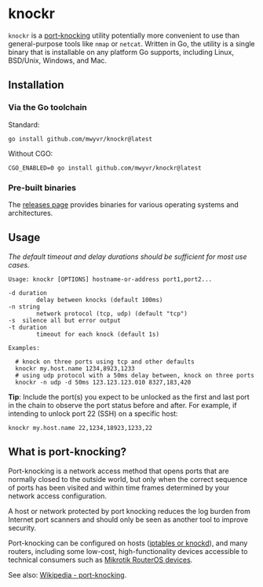 # knockr

`knockr` is a [port-knocking](https://en.wikipedia.org/wiki/Port_knocking)
utility potentially more convenient to use than general-purpose tools like
`nmap` or `netcat`. Written in Go, the utility is a single binary that is
installable on any platform Go supports, including Linux, BSD/Unix, Windows,
and Mac.

## Installation

### Via the Go toolchain

Standard:

    go install github.com/mwyvr/knockr@latest

Without CGO:

    CGO_ENABLED=0 go install github.com/mwyvr/knockr@latest

### Pre-built binaries

The [releases page](https://github.com/mwyvr/knockr/releases) provides binaries
for various operating systems and architectures.

## Usage

*The default timeout and delay durations should be sufficient for
most use cases.*

    Usage: knockr [OPTIONS] hostname-or-address port1,port2...

    -d duration
            delay between knocks (default 100ms)
    -n string
            network protocol (tcp, udp) (default "tcp")
    -s	silence all but error output
    -t duration
            timeout for each knock (default 1s)

    Examples:

      # knock on three ports using tcp and other defaults
      knockr my.host.name 1234,8923,1233
      # using udp protocol with a 50ms delay between, knock on three ports
      knockr -n udp -d 50ms 123.123.123.010 8327,183,420

**Tip**: Include the port(s) you expect to be unlocked as the first and last
port in the chain to observe the port status before and after. For example, if
intending to unlock port 22 (SSH) on a specific host:

    knockr my.host.name 22,1234,18923,1233,22

## What is port-knocking?

Port-knocking is a network access method that opens ports that are normally
closed to the outside world, but only when the correct sequence of ports
has been visited and within time frames determined by your network access
configuration.

A host or network protected by port knocking reduces the log burden from
Internet port scanners and should only be seen as another tool to improve
security.

Port-knocking can be configured on hosts ([iptables or
knockd](https://wiki.archlinux.org/title/Port_knocking)), and
many routers, including some low-cost, high-functionality devices
accessible to technical consumers such as [Mikrotik RouterOS
devices](https://help.mikrotik.com/docs/display/ROS/Port+knocking).

See also: [Wikipedia - port-knocking](https://en.wikipedia.org/wiki/Port_knocking).
